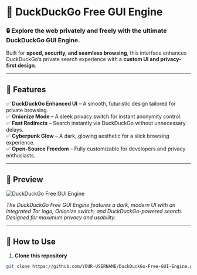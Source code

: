 # 🚀 DuckDuckGo Free GUI Engine

### **🔒 Explore the web privately and freely with the ultimate DuckDuckGo GUI Engine.**  
Built for **speed, security, and seamless browsing**, this interface enhances DuckDuckGo’s private search experience with a **custom UI and privacy-first design**.

---

## 🌟 **Features**
✅ **DuckDuckGo Enhanced UI** – A smooth, futuristic design tailored for private browsing.  
✅ **Onionize Mode** – A sleek privacy switch for instant anonymity control.  
✅ **Fast Redirects** – Search instantly via DuckDuckGo without unnecessary delays.  
✅ **Cyberpunk Glow** – A dark, glowing aesthetic for a slick browsing experience.  
✅ **Open-Source Freedom** – Fully customizable for developers and privacy enthusiasts.  

---

## 🎨 **Preview**
![DuckDuckGo Free GUI Engine](https://i.imgur.com/A2SLZ6b_d.webp?maxwidth=760&fidelity=grand)

_The DuckDuckGo Free GUI Engine features a dark, modern UI with an integrated Tor logo, Onionize switch, and DuckDuckGo-powered search. Designed for maximum privacy and usability._

---

## 📜 **How to Use**
1. **Clone this repository**  
```sh
git clone https://github.com/YOUR-USERNAME/DuckDuckGo-Free-GUI-Engine.git
